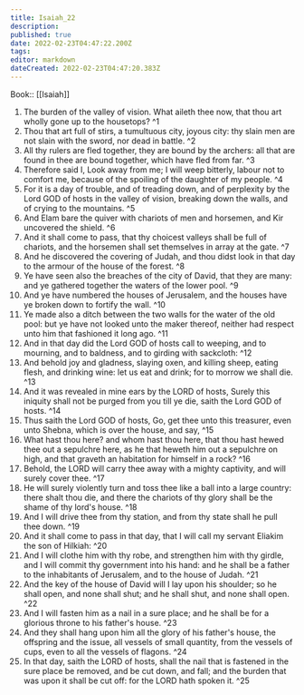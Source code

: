 ```yaml
---
title: Isaiah_22
description: 
published: true
date: 2022-02-23T04:47:22.200Z
tags: 
editor: markdown
dateCreated: 2022-02-23T04:47:20.383Z
---
```


 Book:: [[Isaiah]]
 1. The burden of the valley of vision. What aileth thee now, that thou art wholly gone up to the housetops? ^1
 2. Thou that art full of stirs, a tumultuous city, joyous city: thy slain men are not slain with the sword, nor dead in battle. ^2
 3. All thy rulers are fled together, they are bound by the archers: all that are found in thee are bound together, which have fled from far. ^3
 4. Therefore said I, Look away from me; I will weep bitterly, labour not to comfort me, because of the spoiling of the daughter of my people. ^4
 5. For it is a day of trouble, and of treading down, and of perplexity by the Lord GOD of hosts in the valley of vision, breaking down the walls, and of crying to the mountains. ^5
 6. And Elam bare the quiver with chariots of men and horsemen, and Kir uncovered the shield. ^6
 7. And it shall come to pass, that thy choicest valleys shall be full of chariots, and the horsemen shall set themselves in array at the gate. ^7
 8. And he discovered the covering of Judah, and thou didst look in that day to the armour of the house of the forest. ^8
 9. Ye have seen also the breaches of the city of David, that they are many: and ye gathered together the waters of the lower pool. ^9
 10. And ye have numbered the houses of Jerusalem, and the houses have ye broken down to fortify the wall. ^10
 11. Ye made also a ditch between the two walls for the water of the old pool: but ye have not looked unto the maker thereof, neither had respect unto him that fashioned it long ago. ^11
 12. And in that day did the Lord GOD of hosts call to weeping, and to mourning, and to baldness, and to girding with sackcloth: ^12
 13. And behold joy and gladness, slaying oxen, and killing sheep, eating flesh, and drinking wine: let us eat and drink; for to morrow we shall die. ^13
 14. And it was revealed in mine ears by the LORD of hosts, Surely this iniquity shall not be purged from you till ye die, saith the Lord GOD of hosts. ^14
 15. Thus saith the Lord GOD of hosts, Go, get thee unto this treasurer, even unto Shebna, which is over the house, and say, ^15
 16. What hast thou here? and whom hast thou here, that thou hast hewed thee out a sepulchre here, as he that heweth him out a sepulchre on high, and that graveth an habitation for himself in a rock? ^16
 17. Behold, the LORD will carry thee away with a mighty captivity, and will surely cover thee. ^17
 18. He will surely violently turn and toss thee like a ball into a large country: there shalt thou die, and there the chariots of thy glory shall be the shame of thy lord's house. ^18
 19. And I will drive thee from thy station, and from thy state shall he pull thee down. ^19
 20. And it shall come to pass in that day, that I will call my servant Eliakim the son of Hilkiah: ^20
 21. And I will clothe him with thy robe, and strengthen him with thy girdle, and I will commit thy government into his hand: and he shall be a father to the inhabitants of Jerusalem, and to the house of Judah. ^21
 22. And the key of the house of David will I lay upon his shoulder; so he shall open, and none shall shut; and he shall shut, and none shall open. ^22
 23. And I will fasten him as a nail in a sure place; and he shall be for a glorious throne to his father's house. ^23
 24. And they shall hang upon him all the glory of his father's house, the offspring and the issue, all vessels of small quantity, from the vessels of cups, even to all the vessels of flagons. ^24
 25. In that day, saith the LORD of hosts, shall the nail that is fastened in the sure place be removed, and be cut down, and fall; and the burden that was upon it shall be cut off: for the LORD hath spoken it. ^25
